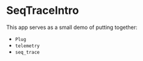 # SeqTraceIntro

This app serves as a small demo of putting together:

* `Plug`
* `telemetry`
* `seq_trace`
